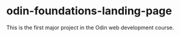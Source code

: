 # odin-foundations-landing-page
This is the first major project in the Odin web development course. 
